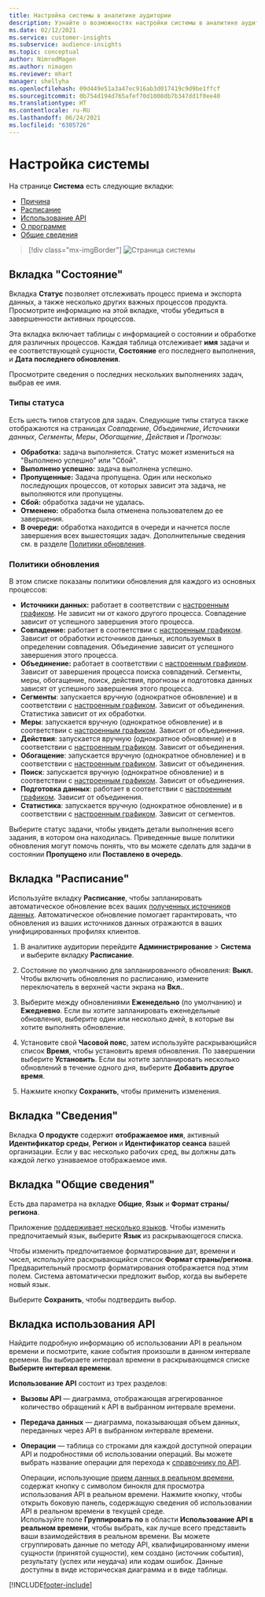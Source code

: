 ```yaml
---
title: Настройка системы в аналитике аудитории
description: Узнайте о возможностях настройки системы в аналитике аудитории Dynamics 365 Customer Insights.
ms.date: 02/12/2021
ms.service: customer-insights
ms.subservice: audience-insights
ms.topic: conceptual
author: NimrodMagen
ms.author: nimagen
ms.reviewer: mhart
manager: shellyha
ms.openlocfilehash: 09d449e51a3a47ec916ab3d017419c9d9be1ffcf
ms.sourcegitcommit: 0b754d194d765afef70d1008db7b347dd1f0ee40
ms.translationtype: HT
ms.contentlocale: ru-RU
ms.lasthandoff: 06/24/2021
ms.locfileid: "6305726"
---
```

# <a name="system-configuration"></a>Настройка системы

На странице **Система** есть следующие вкладки:
- [Причина](#status-tab)
- [Расписание](#schedule-tab)
- [Использование API](#api-usage-tab)
- [О программе](#about-tab)
- [Общие сведения](#general-tab)

> [!div class="mx-imgBorder"]
> ![Страница системы](media/system-tabs.png "Страница системы")

## <a name="status-tab"></a>Вкладка "Состояние"

Вкладка **Статус** позволяет отслеживать процесс приема и экспорта данных, а также несколько других важных процессов продукта. Просмотрите информацию на этой вкладке, чтобы убедиться в завершенности активных процессов.

Эта вкладка включает таблицы с информацией о состоянии и обработке для различных процессов. Каждая таблица отслеживает **имя** задачи и ее соответствующей сущности, **Состояние** его последнего выполнения, и **Дата последнего обновления**.

Просмотрите сведения о последних нескольких выполнениях задач, выбрав ее имя.

### <a name="status-types"></a>Типы статуса

Есть шесть типов статусов для задач. Следующие типы статуса также отображаются на страницах *Совпадение*, *Объединение*, *Источники данных*, *Сегменты*, *Меры*, *Обогащение*, *Действия* и *Прогнозы*:

- **Обработка:** задача выполняется. Статус может измениться на "Выполнено успешно" или "Сбой".
- **Выполнено успешно:** задача выполнена успешно.
- **Пропущенные:** Задача пропущена. Один или несколько последующих процессов, от которых зависит эта задача, не выполняются или пропущены.
- **Сбой:** обработка задачи не удалась.
- **Отменено:** обработка была отменена пользователем до ее завершения.
- **В очереди:** обработка находится в очереди и начнется после завершения всех вышестоящих задач. Дополнительные сведения см. в разделе [Политики обновления](#refresh-policies).

### <a name="refresh-policies"></a>Политики обновления

В этом списке показаны политики обновления для каждого из основных процессов:

- **Источники данных:** работает в соответствии с [настроенным графиком](#schedule-tab). Не зависит ни от какого другого процесса. Совпадение зависит от успешного завершения этого процесса.
- **Совпадение:** работает в соответствии с [настроенным графиком](#schedule-tab). Зависит от обработки источников данных, используемых в определении совпадения. Объединение зависит от успешного завершения этого процесса.
- **Объединение:** работает в соответствии с [настроенным графиком](#schedule-tab). Зависит от завершения процесса поиска совпадений. Сегменты, меры, обогащение, поиск, действия, прогнозы и подготовка данных зависят от успешного завершения этого процесса.
- **Сегменты**: запускается вручную (однократное обновление) и в соответствии с [настроенным графиком](#schedule-tab). Зависит от объединения. Статистика зависит от их обработки.
- **Меры**: запускается вручную (однократное обновление) и в соответствии с [настроенным графиком](#schedule-tab). Зависит от объединения.
- **Действия**: запускается вручную (однократное обновление) и в соответствии с [настроенным графиком](#schedule-tab). Зависит от объединения.
- **Обогащение**: запускается вручную (однократное обновление) и в соответствии с [настроенным графиком](#schedule-tab). Зависит от объединения.
- **Поиск**: запускается вручную (однократное обновление) и в соответствии с [настроенным графиком](#schedule-tab). Зависит от объединения.
- **Подготовка данных**: работает в соответствии с [настроенным графиком](#schedule-tab). Зависит от объединения.
- **Статистика**: запускается вручную (однократное обновление) и в соответствии с [настроенным графиком](#schedule-tab). Зависит от сегментов.

Выберите статус задачи, чтобы увидеть детали выполнения всего задания, в котором она находилась. Приведенные выше политики обновления могут помочь понять, что вы можете сделать для задачи в состоянии **Пропущено** или **Поставлено в очередь**.

## <a name="schedule-tab"></a>Вкладка "Расписание"

Используйте вкладку **Расписание**, чтобы запланировать автоматическое обновление всех ваших [полученных источников данных](data-sources.md). Автоматическое обновление помогает гарантировать, что обновления из ваших источников данных отражаются в ваших унифицированных профилях клиентов.

1. В аналитике аудитории перейдите **Администрирование** > **Система** и выберите вкладку **Расписание**.

2. Состояние по умолчанию для запланированного обновления: **Выкл.** Чтобы включить обновления по расписанию, измените переключатель в верхней части экрана на **Вкл.**.

3. Выберите между обновлениями **Еженедельно** (по умолчанию) и **Ежедневно**. Если вы хотите запланировать еженедельные обновления, выберите один или несколько дней, в которые вы хотите выполнять обновление.

4. Установите свой **Часовой пояс**, затем используйте раскрывающийся список **Время**, чтобы установить время обновления. По завершении выберите **Установить**. Если вы хотите запланировать несколько обновлений в течение одного дня, выберите **Добавить другое время**.

5. Нажмите кнопку **Сохранить**, чтобы применить изменения.

## <a name="about-tab"></a>Вкладка "Сведения"

Вкладка **О продукте** содержит **отображаемое имя**, активный **Идентификатор среды**, **Регион** и **Идентификатор сеанса** вашей организации. Если у вас несколько рабочих сред, вы должны дать каждой легко узнаваемое отображаемое имя.

## <a name="general-tab"></a>Вкладка "Общие сведения"

Есть два параметра на вкладке **Общие**, **Язык** и **Формат страны/региона**.

Приложение [поддерживает несколько языков](supported-languages.md). Чтобы изменить предпочитаемый язык, выберите **Язык** из раскрывающегося списка.

Чтобы изменить предпочитаемое форматирование дат, времени и чисел, используйте раскрывающийся список **Формат страны/региона**. Предварительный просмотр форматирования отображается под этим полем. Система автоматически предложит выбор, когда вы выберете новый язык.

Выберите **Сохранить**, чтобы подтвердить выбор.

## <a name="api-usage-tab"></a>Вкладка использования API

Найдите подробную информацию об использовании API в реальном времени и посмотрите, какие события произошли в данном интервале времени. Вы выбираете интервал времени в раскрывающемся списке **Выберите интервал времени**. 

**Использование API** состоит из трех разделов: 
- **Вызовы API** — диаграмма, отображающая агрегированное количество обращений к API в выбранном интервале времени.

- **Передача данных** — диаграмма, показывающая объем данных, переданных через API в выбранном интервале времени.

-  **Операции** — таблица со строками для каждой доступной операции API и подробностями об использовании операций. Вы можете выбрать название операции для перехода к [справочнику по API](https://developer.ci.ai.dynamics.com/api-details#api=CustomerInsights&operation=Get-all-instances).

   Операции, использующие [прием данных в реальном времени](real-time-data-ingestion.md), содержат кнопку с символом бинокля для просмотра использования API в реальном времени. Нажмите кнопку, чтобы открыть боковую панель, содержащую сведения об использовании API в реальном времени в текущей среде.   
   Используйте поле **Группировать по** в области **Использование API в реальном времени**, чтобы выбрать, как лучше всего представить ваши взаимодействия в реальном времени. Вы можете сгруппировать данные по методу API, квалифицированному имени сущности (принятой сущности), кем создано (источник события), результату (успех или неудача) или кодам ошибок. Данные доступны в виде историческая диаграмма и в виде таблицы.


[!INCLUDE[footer-include](../includes/footer-banner.md)]